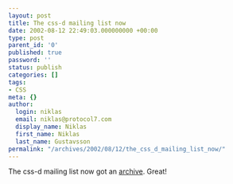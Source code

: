 ```yaml
---
layout: post
title: The css-d mailing list now
date: 2002-08-12 22:49:03.000000000 +00:00
type: post
parent_id: '0'
published: true
password: ''
status: publish
categories: []
tags:
- CSS
meta: {}
author:
  login: niklas
  email: niklas@protocol7.com
  display_name: Niklas
  first_name: Niklas
  last_name: Gustavsson
permalink: "/archives/2002/08/12/the_css_d_mailing_list_now/"
---
```

The css-d mailing list now got an [archive](http://archivist.incutio.com/css-discuss/). Great!

